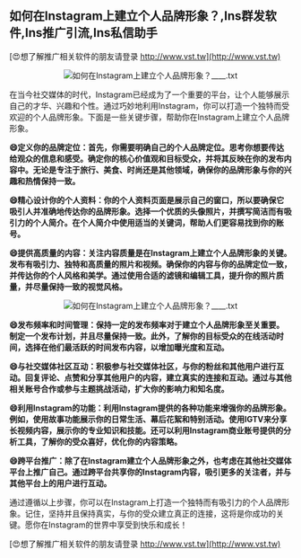 ## **如何在Instagram上建立个人品牌形象？,Ins群发软件,Ins推广引流,Ins私信助手**

[😍想了解推广相关软件的朋友请登录 http://www.vst.tw](http://www.vst.tw)

 <center><img src="https://vst.tw/MP4/tuiguang/png/5.png" alt="如何在Instagram上建立个人品牌形象？____.txt"></center>

在当今社交媒体的时代，Instagram已经成为了一个重要的平台，让个人能够展示自己的才华、兴趣和个性。通过巧妙地利用Instagram，你可以打造一个独特而受欢迎的个人品牌形象。下面是一些关键步骤，帮助你在Instagram上建立个人品牌形象。

**😄定义你的品牌定位：首先，你需要明确自己的个人品牌定位。思考你想要传达给观众的信息和感受。确定你的核心价值观和目标受众，并将其反映在你的发布内容中。无论是专注于旅行、美食、时尚还是其他领域，确保你的品牌形象与你的兴趣和热情保持一致。**

**😄精心设计你的个人资料：你的个人资料页面是展示自己的窗口，所以要确保它吸引人并准确地传达你的品牌形象。选择一个优质的头像照片，并撰写简洁而有吸引力的个人简介。在个人简介中使用适当的关键词，帮助人们更容易找到你的账号。**

**😄提供高质量的内容：关注内容质量是在Instagram上建立个人品牌形象的关键。发布有吸引力、独特和高质量的照片和视频。确保你的内容与你的品牌定位一致，并传达你的个人风格和美学。通过使用合适的滤镜和编辑工具，提升你的照片质量，并尽量保持一致的视觉风格。**

 <center><img src="https://vst.tw/MP4/tuiguang/png/4.png" alt="如何在Instagram上建立个人品牌形象？____.txt"></center>

**😄发布频率和时间管理：保持一定的发布频率对于建立个人品牌形象至关重要。制定一个发布计划，并且尽量保持一致。此外，了解你的目标受众的在线活动时间，选择在他们最活跃的时间发布内容，以增加曝光度和互动。**

**😄与社交媒体社区互动：积极参与社交媒体社区，与你的粉丝和其他用户进行互动。回复评论、点赞和分享其他用户的内容，建立真实的连接和互动。通过与其他相关账号合作或参与主题挑战活动，扩大你的影响力和知名度。**

**😄利用Instagram的功能：利用Instagram提供的各种功能来增强你的品牌形象。例如，使用故事功能展示你的日常生活、幕后花絮和特别活动。使用IGTV来分享长视频内容，展示你的专业知识和技能。还可以利用Instagram商业账号提供的分析工具，了解你的受众喜好，优化你的内容策略。**

**😄跨平台推广：除了在Instagram建立个人品牌形象之外，也考虑在其他社交媒体平台上推广自己。通过跨平台共享你的Instagram内容，吸引更多的关注者，并与其他平台上的用户进行互动。**

通过遵循以上步骤，你可以在Instagram上打造一个独特而有吸引力的个人品牌形象。记住，坚持并且保持真实，与你的受众建立真正的连接，这将是你成功的关键。愿你在Instagram的世界中享受到快乐和成长！

[😍想了解推广相关软件的朋友请登录 http://www.vst.tw](http://www.vst.tw)



